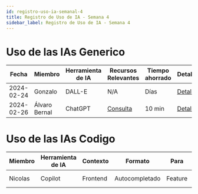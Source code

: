 ```yaml
---
id: registro-uso-ia-semanal-4
title: Registro de Uso de IA - Semana 4
sidebar_label: Registro de Uso de IA - Semana 4
---
```


# Uso de las IAs Generico

| Fecha      | Miembro       | Herramienta de IA | Recursos Relevantes                                                            | Tiempo ahorrado | Detalles                                     |
| ---------- | ------------- | ----------------- | ------------------------------------------------------------------------------ | --------------- | -------------------------------------------- |
| 2024-02-24 | Gonzalo       | DALL-E            | N/A                                                                            | Días            | [Detalles](Detalles/2024-02-24_Gonzalo)      |
| 2024-02-26 | Álvaro Bernal | ChatGPT           | [Consulta](https://chat.openai.com/share/3fd45cfd-435a-4953-b28b-a857e45834dd) | 10 min          | [Detalles](Detalles/2024-02-26_AlvaroBernal) |

# Uso de las IAs Codigo

| Miembro | Herramienta de IA | Contexto | Formato        | Para    | Tiempo ahorrado | Detalles                                |
| ------- | ----------------- | -------- | -------------- | ------- | --------------- | --------------------------------------- |
| Nicolas | Copilot           | Frontend | Autocompletado | Feature | 1h (Código)     | [Detalles](Detalles/2024-02-26_Nicolas) |
